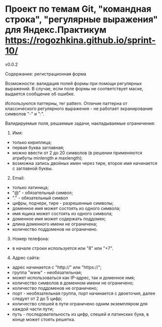 # Проект по темам Git, "командная строка", "регулярные выражения" для Яндекс.Практикум https://rogozhkina.github.io/sprint-10/

v0.0.2

Содержание: регистрационная форма

Возможности: валидация полей формы при помощи регулярных выражений. В случае, если поле формы не соответствует маске, выдается сообщение об ошибке.

Используются паттерны, тег pattern. Отличие паттерна от классического регулярного выражения - не работает экранирование символов "-" и ":".

Валидируемые поля, решаемые задачи, накладываемые ограничения:

1. Имя:

- только кириллица;
- первая буква заглавная;
- можно ввести от 2 до 20 символов (в решении применяются атрибуты minlength и maxlength);
- возможна запись двойных имен через тире, второе имя начинается с заглавной буквы.

2. Email:

- только латиница;
- "@" - обязательный символ;
- "." - обязательный символ
- цифры, подчерк, тире - разрешенные символы;
- доменное имя может состоять из одного символа;
- имя ящика может состоять из одного символа;
- доменное имя может содержать поддомен;
- длина доменного имени не ограничена;
- количество поддоменов не ограничено.

3. Номер телефона:

- в начале строки используется или "8" или "+7".

4. Адрес сайта:

- адрес начинается с "http://" или "https://";
- группа "www" - необязательная;
- может использоваться как IP-адрес, так и доменное имя;
- количество символов в доменном имени не ограничено;
- количество поддоменов не ограничено;
- порт - необязательная группа, порт начинается с двоеточия, далее следует от 2 до 5 цифр;
- количество слешей в пути ограничено одним экземпляром для каждой части пути;
- путь - последовательность из цифр, слешей и латинских букв, в конце может стоять решетка.
